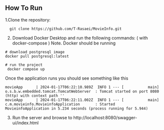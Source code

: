 ## How To Run
1.Clone the repository:
```shell
  git clone https://github.com/T-Rasaei/MovieInfo.git
```
2. Download Docker Desktop and run the following commands: ( with docker-compose )
Note. Docker should be running
```shell
# download postgresql image
docker pull postgresql:latest
```
```shell
# run the project
 docker compose up
```
Once the application runs you should see something like this
```shell
movieApp      | 2024-01-17T06:22:10.989Z  INFO 1 --- [           main] o.s.b.w.embedded.tomcat.TomcatWebServer  : Tomcat started on port 8080 (http) with context path ''
movieApp      | 2024-01-17T06:22:11.002Z  INFO 1 --- [           main] c.m.movieinfo.MovieinfoApplication       : Started MovieinfoApplication in 5.234 seconds (process running for 5.944)
```
3. Run the server and browse to http://localhost:8080/swagger-ui/index.html